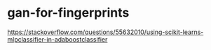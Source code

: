 # gan-for-fingerprints

https://stackoverflow.com/questions/55632010/using-scikit-learns-mlpclassifier-in-adaboostclassifier